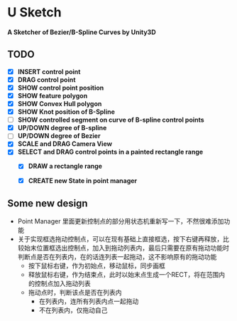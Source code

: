 # U Sketch

__A Sketcher of Bezier/B-Spline Curves by Unity3D__



## TODO



- [x] **INSERT control point**
- [x] __DRAG control point__
- [x] __SHOW control point position__
- [x] __SHOW feature polygon__
- [x] __SHOW Convex Hull polygon__
- [x] __SHOW Knot position of B-Spline__
- [ ] __SHOW controlled segment on curve of B-spline control points__
- [x] __UP/DOWN degree of B-spline__
- [ ] __UP/DOWN degree of Bezier__
- [x] __SCALE and DRAG Camera View__
- [x] **SELECT and DRAG control points in a painted rectangle range**
  - [x] **DRAW a rectangle range**
  - [x] **CREATE new State in point manager** 



## Some new design

* Point Manager 里面更新控制点的部分用状态机重新写一下，不然很难添加功能
* 关于实现框选拖动控制点，可以在现有基础上直接框选，按下右键再释放，比较始末位置框选出控制点，加入到拖动列表内，最后只需要在原有拖动功能时判断点是否在列表内，在的话连列表一起拖动，这不影响原有的拖动功能
  * 按下鼠标右键，作为初始点，移动鼠标，同步画框
  * 释放鼠标右键，作为结束点，此时以始末点生成一个RECT，将在范围内的控制点加入拖动列表
  * 拖动点时，判断该点是否在列表内
    * 在列表内，连所有列表内点一起拖动
    * 不在列表内，仅拖动自己
